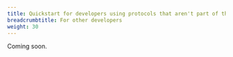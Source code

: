 ```yaml
---
title: Quickstart for developers using protocols that aren't part of the ActivityPub-based Fediverse (NOT YET)
breadcrumbtitle: For other developers
weight: 30
---
```


Coming soon.

